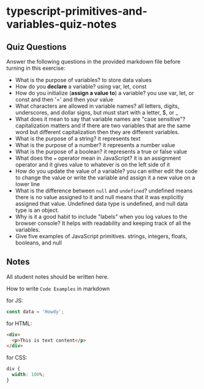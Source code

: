# typescript-primitives-and-variables-quiz-notes

## Quiz Questions

Answer the following questions in the provided markdown file before turning in this exercise:

- What is the purpose of variables?
  to store data values
- How do you **declare** a variable?
  using var, let, const
- How do you initialize (**assign a value to**) a variable?
  you use var, let, or const and then '=' and then your value
- What characters are allowed in variable names?
  all letters, digits, underscores, and dollar signs, but must start with a letter, $, or \_
- What does it mean to say that variable names are "case sensitive"?
  capitalization matters and if there are two variables that are the same word but different capitalization then they are different variables.
- What is the purpose of a string?
  it represents text
- What is the purpose of a number?
  it represents a number value
- What is the purpose of a boolean?
  it represents a true or false value
- What does the `=` operator mean in JavaScript?
  it is an assignment operator and it gives value to whatever is on the left side of it
- How do you update the value of a variable?
  you can either edit the code to change the value or write the variable and assign it a new value on a lower line
- What is the difference between `null` and `undefined`?
  undefined means there is no value assigned to it and null means that it was explicitly assigned that value. Undefined data type is undefined, and null data type is an object.
- Why is it a good habit to include "labels" when you log values to the browser console?
  It helps with readability and keeping track of all the variables.
- Give five examples of JavaScript primitives.
  strings, integers, floats, booleans, and null

## Notes

All student notes should be written here.

How to write `Code Examples` in markdown

for JS:

```javascript
const data = 'Howdy';
```

for HTML:

```html
<div>
  <p>This is text content</p>
</div>
```

for CSS:

```css
div {
  width: 100%;
}
```
